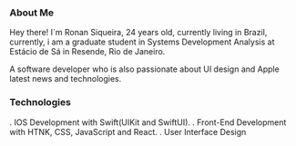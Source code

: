 ### About Me ###

Hey there! I`m Ronan Siqueira, 24 years old, currently living in Brazil,
currently, i am a graduate student in Systems Development Analysis at Estácio de Sá in Resende, Rio de Janeiro.

A software developer who is also passionate about UI design and Apple latest news and technologies.

### Technologies ###

. IOS Development with Swift(UIKit and SwiftUI).
. Front-End Development with HTNK, CSS, JavaScript and React.
. User Interface Design

<!--
**ronansik/ronansik** is a ✨ _special_ ✨ repository because its `README.md` (this file) appears on your GitHub profile.

Here are some ideas to get you started:

- 🔭 I’m currently working on ...
- 🌱 I’m currently learning ...
- 👯 I’m looking to collaborate on ...
- 🤔 I’m looking for help with ...
- 💬 Ask me about ...
- 📫 How to reach me: ...
- 😄 Pronouns: ...
- ⚡ Fun fact: ...
-->
